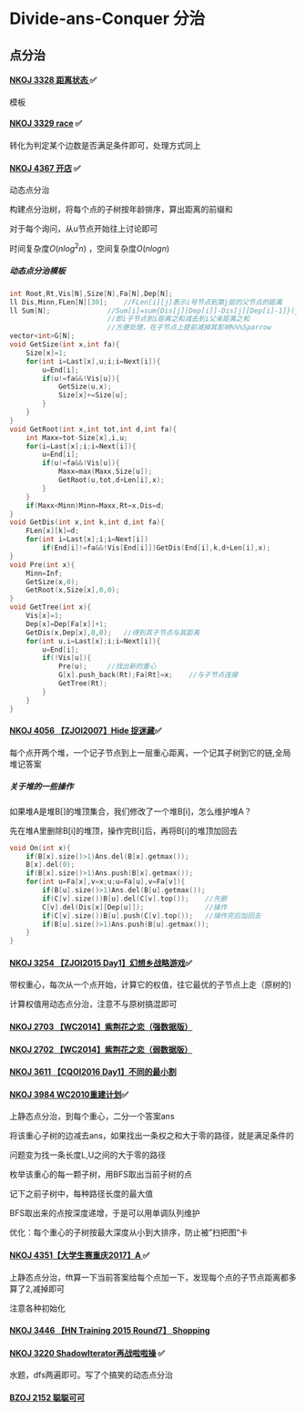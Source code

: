 # Divide-ans-Conquer 分治

## 点分治  

#### [NKOJ 3328 距离状态 ](http://oi.nks.edu.cn/zh/Problem/Details?id=3328) :white_check_mark:

模板

#### [NKOJ 3329 race](http://oi.nks.edu.cn/zh/Problem/Details?id=3329) :white_check_mark:

转化为判定某个边数是否满足条件即可，处理方式同上  

#### [NKOJ 4367 开店](http://oi.nks.edu.cn/zh/Problem/Details?id=4367) :white_check_mark:

动态点分治

构建点分治树，将每个点的子树按年龄排序，算出距离的前缀和

对于每个询问，从u节点开始往上讨论即可

时间复杂度$O(nlog^2n)$ ，空间复杂度$O(nlogn)$  

##### 动态点分治模板

```c++
int Root,Rt,Vis[N],Size[N],Fa[N],Dep[N];
ll Dis,Minn,FLen[N][30];	//FLen[i][j]表示i号节点到第j层的父节点的距离
ll Sum[N];				//Sum[i]=sum{Dis[j][Dep[i]]-Dis[j][Dep[i]-1]}(j为i子节点)
						//即i子节点到i距离之和减去到i父亲距离之和
						//方便处理，在子节点上提前减掉其影响%%%Sparrow
vector<int>G[N];
void GetSize(int x,int fa){
	Size[x]=1;
	for(int i=Last[x],u;i;i=Next[i]){
		u=End[i];
		if(u!=fa&&!Vis[u]){
			GetSize(u,x);
			Size[x]+=Size[u];
		}
	}
}
void GetRoot(int x,int tot,int d,int fa){
	int Maxx=tot-Size[x],i,u;
	for(i=Last[x];i;i=Next[i]){
		u=End[i];
		if(u!=fa&&!Vis[u]){
			Maxx=max(Maxx,Size[u]);
			GetRoot(u,tot,d+Len[i],x);
		}
	}
	if(Maxx<Minn)Minn=Maxx,Rt=x,Dis=d;
}
void GetDis(int x,int k,int d,int fa){
	FLen[x][k]=d;
	for(int i=Last[x];i;i=Next[i])
		if(End[i]!=fa&&!Vis[End[i]])GetDis(End[i],k,d+Len[i],x);
}
void Pre(int x){
	Minn=Inf;
	GetSize(x,0);
	GetRoot(x,Size[x],0,0);
}
void GetTree(int x){
	Vis[x]=1;
	Dep[x]=Dep[Fa[x]]+1;
	GetDis(x,Dep[x],0,0);	//得到其子节点与其距离
	for(int u,i=Last[x];i;i=Next[i]){
		u=End[i];
		if(!Vis[u]){
			Pre(u);		//找出新的重心
			G[x].push_back(Rt);Fa[Rt]=x;	//与子节点连接
			GetTree(Rt);
		}
	}
}
```

#### [NKOJ 4056 【ZJOI2007】Hide 捉迷藏](http://42.247.7.121/zh/Problem/Details/4065):white_check_mark:

每个点开两个堆，一个记子节点到上一层重心距离，一个记其子树到它的链,全局堆记答案

##### 关于堆的一些操作

如果堆A是堆B[]的堆顶集合，我们修改了一个堆B[i]，怎么维护堆A？

先在堆A里删除B[i]的堆顶，操作完B[i]后，再将B[i]的堆顶加回去

```c++
void On(int x){
	if(B[x].size()>1)Ans.del(B[x].getmax());
	B[x].del(0);
	if(B[x].size()>1)Ans.push(B[x].getmax());
	for(int u=Fa[x],v=x;u;u=Fa[u],v=Fa[v]){
		if(B[u].size()>1)Ans.del(B[u].getmax());
		if(C[v].size())B[u].del(C[v].top());	//先删
		C[v].del(Dis[x][Dep[u]]);				//操作
		if(C[v].size())B[u].push(C[v].top());	//操作完后加回去
		if(B[u].size()>1)Ans.push(B[u].getmax());
	}
}
```



#### [NKOJ 3254 【ZJOI2015 Day1】幻想乡战略游戏](http://oi.nks.edu.cn/zh/Problem/Details/3254):white_check_mark:

带权重心，每次从一个点开始，计算它的权值，往它最优的子节点上走（原树的)

计算权值用动态点分治，注意不与原树搞混即可

#### [NKOJ 2703 【WC2014】紫荆花之恋（强数据版）](http://oi.nks.edu.cn/zh/Problem/Details/2703)

#### [NKOJ 2702 【WC2014】紫荆花之恋（弱数据版）](http://oi.nks.edu.cn/zh/Problem/Details/2702)

#### [NKOJ 3611 【CQOI2016 Day1】不同的最小割 ](http://oi.nks.edu.cn/zh/Problem/Details/3611)

#### [NKOJ 3984 WC2010重建计划](http://oi.nks.edu.cn/zh/Problem/Details/3984):white_check_mark:

上静态点分治，到每个重心，二分一个答案ans

将该重心子树的边减去ans，如果找出一条权之和大于零的路径，就是满足条件的

问题变为找一条长度L,U之间的大于零的路径

枚举该重心的每一颗子树，用BFS取出当前子树的点

记下之前子树中，每种路径长度的最大值

BFS取出来的点按深度递增，于是可以用单调队列维护

优化：每个重心的子树按最大深度从小到大排序，防止被”扫把图“卡

#### [NKOJ 4351【大学生赛重庆2017】A ](http://oi.nks.edu.cn/zh/Problem/Details?id=4351):white_check_mark:

上静态点分治，fft算一下当前答案给每个点加一下，发现每个点的子节点距离都多算了2,减掉即可

注意各种初始化

#### [NKOJ 3446 【HN Training 2015 Round7】 Shopping](http://oi.nks.edu.cn/zh/Problem/Details?id=3446)

#### [NKOJ 3220 ShadowIterator再战啦啦操](http://oi.nks.edu.cn/zh/Problem/Details?id=3220) :white_check_mark:

水题，dfs两遍即可。写了个搞笑的动态点分治

#### [BZOJ 2152 聪聪可可](http://www.lydsy.com/JudgeOnline/problem.php?id=2152)